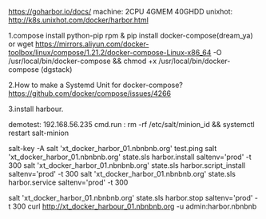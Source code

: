 https://goharbor.io/docs/
machine: 2CPU 4GMEM 40GHDD
unixhot: http://k8s.unixhot.com/docker/harbor.html


1.compose install
python-pip rpm & pip install docker-compose(dream_ya)
or
wget https://mirrors.aliyun.com/docker-toolbox/linux/compose/1.21.2/docker-compose-Linux-x86_64 -O /usr/local/bin/docker-compose && chmod +x /usr/local/bin/docker-compose
(dgstack)

2.How to make a Systemd Unit for docker-compose? 
https://github.com/docker/compose/issues/4266

3.install harbour.

demotest:
192.168.56.235 cmd.run : 
rm -rf /etc/salt/minion_id && systemctl restart salt-minion

salt-key -A
salt 'xt_docker_harbor_01.nbnbnb.org' test.ping
salt 'xt_docker_harbor_01.nbnbnb.org' state.sls harbor.install saltenv='prod' -t 300
salt 'xt_docker_harbor_01.nbnbnb.org' state.sls harbor.script_install saltenv='prod' -t 300
salt 'xt_docker_harbor_01.nbnbnb.org' state.sls harbor.service saltenv='prod' -t 300

salt 'xt_docker_harbor_01.nbnbnb.org' state.sls harbor.stop saltenv='prod' -t 300
curl http://xt_docker_harbour_01.nbnbnb.org -u admin:harbor.nbnbnb

